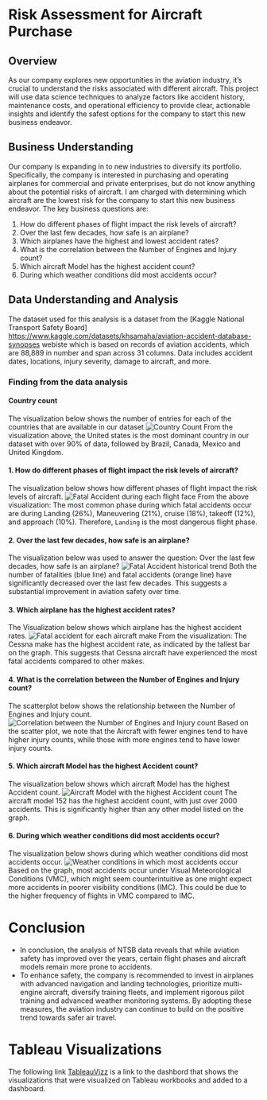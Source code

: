 # Risk Assessment for Aircraft Purchase

## Overview
As our company explores new opportunities in the aviation industry, it’s crucial to understand the risks associated with different aircraft. This project will use data science techniques to analyze factors like accident history, maintenance costs, and operational efficiency to provide clear, actionable insights and identify the safest options for the company to start this new business endeavor.

## Business Understanding
Our company is expanding in to new industries to diversify its portfolio. Specifically, the company is interested in purchasing and operating airplanes for commercial and private enterprises, but do not know anything about the potential risks of aircraft. I am charged with determining which aircraft are the lowest risk for the company to start this new business endeavor.
The key business questions are:
1. How do different phases of flight impact the risk levels of aircraft?
2. Over the last few decades, how safe is an airplane?
3. Which airplanes have the highest and lowest accident rates?
4. What is the correlation between the Number of Engines and Injury count?
5. Which aircraft Model has the highest accident count?
6. During which weather conditions did most accidents occur?

## Data Understanding and Analysis
The dataset used for this analysis is a dataset from the [Kaggle National Transport Safety Board] https://www.kaggle.com/datasets/khsamaha/aviation-accident-database-synopses webiste which is based on records of aviation accidents, which are 88,889 in number and span across 31 columns. Data includes accident dates, locations, injury severity, damage to aircraft, and more.

### Finding from the data analysis
#### Country count
The visualization below shows the number of entries for each of the countries that are available in our dataset
![Country Count](image-2.png)
From the visualization above, the United states is the most dominant country in our dataset with over 90% of data, followed by Brazil, Canada, Mexico and United Kingdom.

#### 1. How do different phases of flight impact the risk levels of aircraft?
The visualization below shows how different phases of flight impact the risk levels of aircraft.
![Fatal Accident during each flight face](image-3.png)
From the above visualization: The most common phase during which fatal accidents occur are during Landing (26%), Maneuvering (21%), cruise (18%), takeoff (12%), and approach (10%). Therefore, `Landing` is the most dangerous flight phase.

#### 2. Over the last few decades, how safe is an airplane?
The visualization below was used to answer the question: Over the last few decades, how safe is an airplane?
![Fatal Accident historical trend](image-9.png)
Both the number of fatalities (blue line) and fatal accidents (orange line) have significantly decreased over the last few decades. This suggests a substantial improvement in aviation safety over time.

#### 3. Which airplane has the highest accident rates?
The Visualization below shows which airplane has the highest accident rates.
![Fatal accident for each aircraft make](image-4.png)
From the visualization: The Cessna make has the highest accident rate, as indicated by the tallest bar on the graph. This suggests that Cessna aircraft have experienced the most fatal accidents compared to other makes.

#### 4. What is the correlation between the Number of Engines and Injury count?
The scatterplot below shows the relationship between the Number of Engines and Injury count.
![Correlation between the Number of Engines and Injury count](image-5.png)
Based on the scatter plot, we note that the Aircraft with fewer engines tend to have higher injury counts, while those with more engines tend to have lower injury counts.

#### 5. Which aircraft Model has the highest Accident count?
The visualization below shows which aircraft Model has the highest Accident count.
![Aircraft Model with the highest Accident count](image-6.png)
The aircraft model 152 has the highest accident count, with just over 2000 accidents. This is significantly higher than any other model listed on the graph.

#### 6. During which weather conditions did most accidents occur?
The visualization below shows during which weather conditions did most accidents occur.
![Weather conditions in which most accidents occur](image-7.png)
Based on the graph, most accidents occur under Visual Meteorological Conditions (VMC), which might seem counterintuitive as one might expect more accidents in poorer visibility conditions (IMC). This could be due to the higher frequency of flights in VMC compared to IMC.

# Conclusion
- In conclusion, the analysis of NTSB data reveals that while aviation safety has improved over the years, certain flight phases and aircraft models remain more prone to accidents. 
- To enhance safety, the company is recommended to invest in airplanes with advanced navigation and landing technologies, prioritize multi-engine aircraft, diversify training fleets, and implement rigorous pilot training and advanced weather monitoring systems. By adopting these measures, the aviation industry can continue to build on the positive trend towards safer air travel.

# Tableau Visualizations
The following link [TableauVizz](https://public.tableau.com/app/profile/augustine.komen/viz/project-26-09-2024-AK/Dashboard1?publish=yes) is a link to the dashbord that shows the visualizations that were visualized on Tableau workbooks and added to a dashboard.


